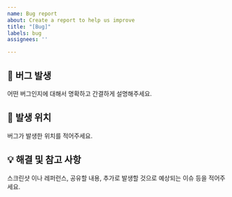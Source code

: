 ```yaml
---
name: Bug report
about: Create a report to help us improve
title: "[Bug]"
labels: bug
assignees: ''

---
```


## 🐞 버그 발생
어떤 버그인지에 대해서 명확하고 간결하게 설명해주세요.

## 🚫 발생 위치
버그가 발생한 위치를 적어주세요.

## 💡 해결 및 참고 사항
스크린샷 이나 레퍼런스, 공유할 내용, 추가로 발생할 것으로 예상되는 이슈 등을 적어주세요.
